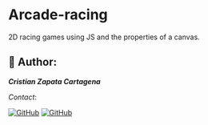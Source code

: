 # Arcade-racing

2D racing games using JS and the properties of a canvas.


## 🤖 Author:
_**Cristian Zapata Cartagena <br>**_

_Contact_:

[![GitHub](https://img.shields.io/badge/LinkedIn-0077B5?style=for-the-badge&logo=linkedin&logoColor=white)](https://www.linkedin.com/in/levoisier/) [![GitHub](https://img.shields.io/badge/GitHub-100000?style=for-the-badge&logo=github&logoColor=white)](https://github.com/Levoisier) 
